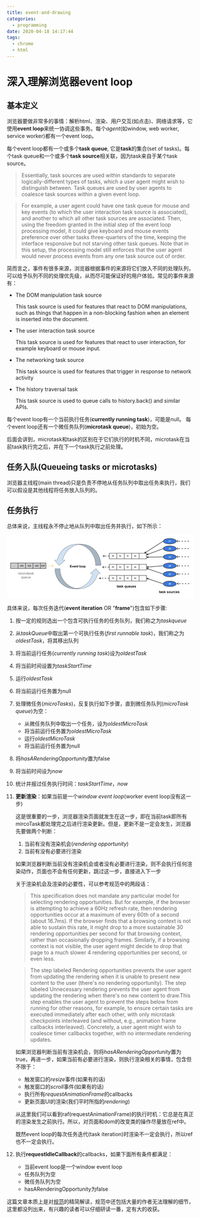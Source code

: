 ```yaml
---
title: event-and-drawing
categories:
  - programming
date: 2020-04-18 14:17:44
tags:
  - chrome
  - html
---
```


# 深入理解浏览器event loop

## 基本定义

浏览器要做非常多的事情：解析html、渲染、用户交互(如点击)、网络请求等，它使用**event loop**来统一协调这些事务。每个*agent*(如window, web worker, service worker)都有一个event loop。

每个event loop都有一个或多个**task queue**, 它是**task**的集合(set of tasks)。每个task queue和一个或多个**task source**相关联，因为task来自于某个task source。

> Essentially, task sources are used within standards to separate logically-different types of tasks, which a user agent might wish to distinguish between. Task queues are used by user agents to coalesce task sources within a given event loop.

> For example, a user agent could have one task queue for mouse and key events (to which the user interaction task source is associated), and another to which all other task sources are associated. Then, using the freedom granted in the initial step of the event loop processing model, it could give keyboard and mouse events preference over other tasks three-quarters of the time, keeping the interface responsive but not starving other task queues. Note that in this setup, the processing model still enforces that the user agent would never process events from any one task source out of order.

简而言之，事件有很多来源，浏览器根据事件的来源将它们放入不同的处理队列，可以给予队列不同的处理优先级，从而尽可能保证好的用户体验。常见的事件来源有：

- The DOM manipulation task source
  
  This task source is used for features that react to DOM manipulations, such as things that happen in a non-blocking fashion when an element is inserted into the document.

- The user interaction task source

  This task source is used for features that react to user interaction, for example keyboard or mouse input.

- The networking task source
  
  This task source is used for features that trigger in response to network activity

- The history traversal task 
  
  This task source is used to queue calls to history.back() and similar APIs.

每个event loop有一个当前执行任务(**currently running task**)，可能是null。
每个event loop还有一个微任务队列(**microtask queue**)，初始为空。

后面会讲到，microtask和task的区别在于它们执行的时机不同，microtask在当前task执行完之后，并在下一个task执行之前处理。

## 任务入队(Queueing tasks or microtasks)

浏览器主线程(main thread)只是负责不停地从任务队列中取出任务来执行，我们可以假设是其他线程将任务放入队列的。

## 任务执行

总体来说，主线程永不停止地从队列中取出任务并执行，如下所示：

![event loop](../images/event-loop.png)

具体来说，每次任务迭代(**event iteration** OR "**frame**")包含如下步骤:

1. 按一定的规则选出一个包含可执行任务的任务队列，我们称之为*taskqueue*
2. 从*taskQueue*中取出第一个可执行任务(*first runnable task*)，我们称之为*oldestTask*，将其移出队列
3. 将当前运行任务(*currently running task*)设为*oldestTask*
4. 将当前时间设置为*taskStartTime*
5. 运行*oldestTask*
6. 将当前运行任务置为null
7. 处理微任务(*microTasks*)，反复执行如下步骤，直到微任务队列(*microTask queue*)为空：

    - 从微任务队列中取出一个任务，设为*oldestMicroTask*
    - 将当前运行任务置为*oldestMicroTask*
    - 运行*oldestMicroTask*
    - 将当前运行任务置为null

8. 将*hasARenderingOpportunity*置为false
9. 将当前时间设为*now*
10. 统计并报过任务执行时间：*taskStartTime*，*now*
11. **更新渲染**：如果当前是一个*window event loop*(worker event loop没有这一步)

    这是很重要的一步，浏览器渲染页面就发生在这一步，即在当前task即所有mircoTask都处理完之后进行渲染更新。但是，更新不是一定会发生，浏览器先要做两个判断：

    1. 当前有没有渲染机会(*rendering opportunity*)
    2. 当前有没有必要进行渲染
    
    如果浏览器判断当前没有渲染机会或者没有必要进行渲染，则不会执行任何渲染动作，页面也不会有任何更新，跳过这一步，直接进入下一步

    关于渲染机会及渲染的必要性，可以参考规范中的两段话：

    >This specification does not mandate any particular model for selecting rendering opportunities. But for example, if the browser is attempting to achieve a 60Hz refresh rate, then rendering opportunities occur at a maximum of every 60th of a second (about 16.7ms). If the browser finds that a browsing context is not able to sustain this rate, it might drop to a more sustainable 30 rendering opportunities per second for that browsing context, rather than occasionally dropping frames. Similarly, if a browsing context is not visible, the user agent might decide to drop that page to a much slower 4 rendering opportunities per second, or even less.

    >The step labeled Rendering opportunities prevents the user agent from updating the rendering when it is unable to present new content to the user (there's no rendering opportunity). The step labeled Unnecessary rendering prevents the user agent from updating the rendering when there's no new content to draw.This step enables the user agent to prevent the steps below from running for other reasons, for example, to ensure certain tasks are executed immediately after each other, with only microtask checkpoints interleaved (and without, e.g., animation frame callbacks interleaved). Concretely, a user agent might wish to coalesce timer callbacks together, with no intermediate rendering updates.

    如果浏览器判断当前有渲染机会，则将*hasARenderingOpportunity*置为true，再进一步，如果当前有必要进行渲染，则执行渲染相关的事情，包含但不限于：

    - 触发窗口的*resize*事件(如果有的话)
    - 触发窗口的*scroll*事件(如果有的话)
    - 执行所有*requestAnimationFrame*的callbacks
    - 更新页面UI的渲染(我们平时所指的*rendering*)

    从这里我们可以看到raf(requestAnimationFrame)的执行时机：它总是在真正的渲染发生之前执行。所以，对页面和dom的改变类的操作尽量放在ref中。
    
    既然event loop的每次任务迭代(task iteration)时渲染不一定会执行，所以ref也不一定会执行。

12. 执行**requestIdleCallback**的callbacks，如果下面所有条件都满足：
    
    - 当前event loop是一个window event loop
    - 任务队列为空
    - 微任务队列为空
    - hasARenderingOpportunity为false

这篇文章本质上是对[规范](https://html.spec.whatwg.org/multipage/webappapis.html#processing-model)的精简解读，规范中还包括大量的作者无法理解的细节，这里都没列出来，有兴趣的读者可以仔细研读一番，定有大的收获。